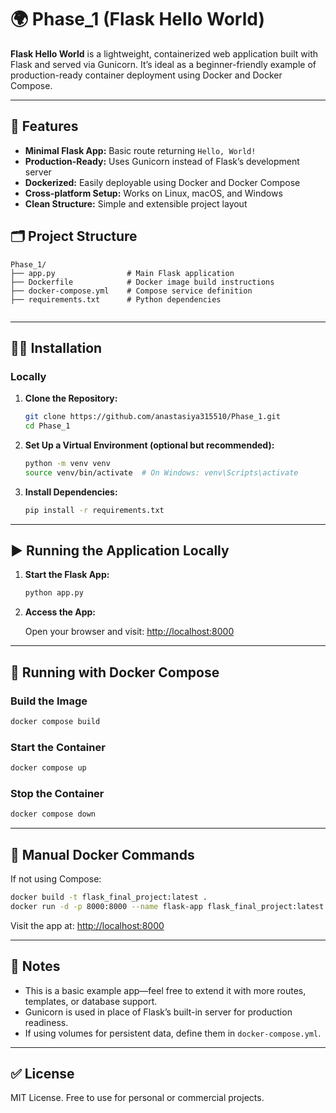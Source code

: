 
# 🌍 Phase_1 (Flask Hello World)

**Flask Hello World** is a lightweight, containerized web application built with Flask and served via Gunicorn. It’s ideal as a beginner-friendly example of production-ready container deployment using Docker and Docker Compose.



---

## 🚀 Features

- **Minimal Flask App:** Basic route returning `Hello, World!`
- **Production-Ready:** Uses Gunicorn instead of Flask’s development server
- **Dockerized:** Easily deployable using Docker and Docker Compose
- **Cross-platform Setup:** Works on Linux, macOS, and Windows
- **Clean Structure:** Simple and extensible project layout



## 🗂 Project Structure

```
Phase_1/
├── app.py                # Main Flask application
├── Dockerfile            # Docker image build instructions
├── docker-compose.yml    # Compose service definition
├── requirements.txt      # Python dependencies


````

---

## 🧑‍💻 Installation

### Locally

1. **Clone the Repository:**

   ```bash
   git clone https://github.com/anastasiya315510/Phase_1.git
   cd Phase_1
    ```


2. **Set Up a Virtual Environment (optional but recommended):**

   ```bash
   python -m venv venv
   source venv/bin/activate  # On Windows: venv\Scripts\activate
   ```

3. **Install Dependencies:**

   ```bash
   pip install -r requirements.txt
   ```

---

## ▶️ Running the Application Locally

1. **Start the Flask App:**

   ```bash
   python app.py
   ```

2. **Access the App:**

   Open your browser and visit: [ http://localhost:8000](http://127.0.0.1:8000)

---

## 🐳 Running with Docker Compose

### Build the Image

```bash
docker compose build
```

### Start the Container

```bash
docker compose up
```

### Stop the Container

```bash
docker compose down
```

---

## 🐙 Manual Docker Commands

If not using Compose:

```bash
docker build -t flask_final_project:latest .
docker run -d -p 8000:8000 --name flask-app flask_final_project:latest
```

Visit the app at: [http://localhost:8000](http://localhost:8000)

---

## 📌 Notes

* This is a basic example app—feel free to extend it with more routes, templates, or database support.
* Gunicorn is used in place of Flask’s built-in server for production readiness.
* If using volumes for persistent data, define them in `docker-compose.yml`.

---

## ✅ License

MIT License. Free to use for personal or commercial projects.

